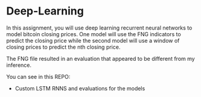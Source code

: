 # Deep-Learning

In this assignment, you will use deep learning recurrent neural networks to model bitcoin closing prices. One model will use the FNG indicators to predict the closing price while the second model will use a window of closing prices to predict the nth closing price.

The FNG file resulted in an evaluation that appeared to be different from my inference. 

You can see in this REPO:

- Custom LSTM RNNS and evaluations for the models

